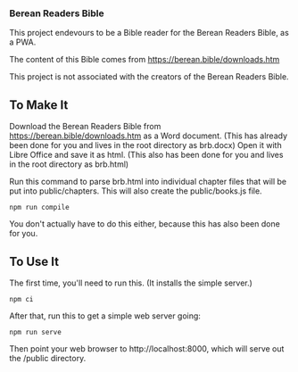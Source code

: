 ### Berean Readers Bible

This project endevours to be a Bible reader for the Berean Readers Bible, as a PWA.

The content of this Bible comes from https://berean.bible/downloads.htm 

This project is not associated with the creators of the Berean Readers Bible.


## To Make It

Download the Berean Readers Bible from https://berean.bible/downloads.htm as a Word document.  (This has already been done for you and lives in the root directory as brb.docx)  Open it with Libre Office and save it as html.  (This also has been done for you and lives in the root directory as brb.html)

Run this command to parse brb.html into individual chapter files that will be put into public/chapters.  This will also create the public/books.js file.

```
npm run compile
```

You don't actually have to do this either, because this has also been done for you.

## To Use It

The first time, you'll need to run this. (It installs the simple server.)
```
npm ci
```

After that, run this to get a simple web server going:
```
npm run serve
```

Then point your web browser to http://localhost:8000, which will serve out the /public directory.

